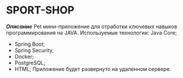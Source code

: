 # **SPORT-SHOP**

***Описание***
Pet мини-приложение для отработки ключевых навыков программирования на JAVA. 
Используемые технологии: 
Java Core;
* Spring Boot;
* Spring Security;
* Docker;
* PostgreSQL;
* HTML;
Приложение будет развернуто на удаленном сервере.
